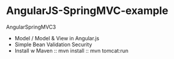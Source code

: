 AngularJS-SpringMVC-example
===========================

AngularSpringMVC3

- Model / Model & View in Angular.js
- Simple Bean Validation Security
- Install w Maven :: mvn install :: mvn tomcat:run 
